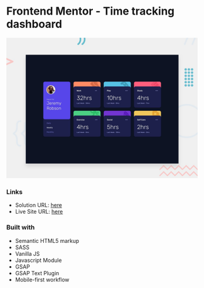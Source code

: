 # Frontend Mentor - Time tracking dashboard

![Design preview for the Time tracking dashboard coding challenge](./design/desktop-preview.jpg)

### Links

-   Solution URL: [here](https://www.frontendmentor.io/solutions/time-tracking-dashboard-built-with-html-sass-vanilla-js-gsap-SJBs0dWm9)
-   Live Site URL: [here](https://time-tracking-dashboard-puce.vercel.app/)

### Built with

-   Semantic HTML5 markup
-   SASS
-   Vanilla JS
-   Javascript Module
-   GSAP
-   GSAP Text Plugin
-   Mobile-first workflow
